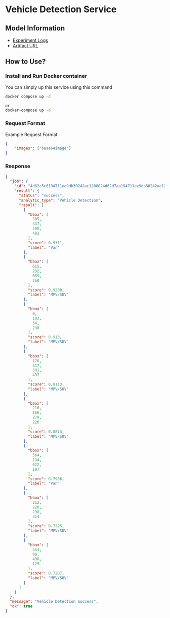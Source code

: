 # Vehicle Detection Service
## Model Information
- [Experiment Logs](https://wandb.ai/hklard/vehicle_yolo_v8/runs/p5bh9hu2?workspace=user-hklard)
- [Artifact URL](https://wandb.ai/hklard/vehicle_yolo_v8/artifacts/model/vehicle-yolov8-model/dd010a7d1d589e1144fa/files)

## How to Use?

### Install and Run Docker container
You can simply up this service using this command
```bash
docker compose up -d

or 
docker-compose up -d
```

### Request Format
Example Request Format
```json
{
    "images": ["base64image"]
}
```

### Response
```json
{
  "job": {
    "id": "4d62c5c6194711ee9db30242ac1200024d62d7aa194711ee9db30242ac120002",
    "result": {
      "status": "success",
      "analytic_type": "Vehicle Detection",
      "result": [
        {
          "bbox": [
            385,
            337,
            508,
            482
          ],
          "score": 0.9311,
          "label": "Van"
        },
        {
          "bbox": [
            615,
            202,
            689,
            260
          ],
          "score": 0.9208,
          "label": "MPV/SUV"
        },
        {
          "bbox": [
            0,
            182,
            54,
            238
          ],
          "score": 0.913,
          "label": "MPV/SUV"
        },
        {
          "bbox": [
            176,
            417,
            301,
            497
          ],
          "score": 0.9113,
          "label": "MPV/SUV"
        },
        {
          "bbox": [
            216,
            166,
            279,
            226
          ],
          "score": 0.8874,
          "label": "MPV/SUV"
        },
        {
          "bbox": [
            564,
            134,
            622,
            197
          ],
          "score": 0.7906,
          "label": "Van"
        },
        {
          "bbox": [
            212,
            228,
            298,
            314
          ],
          "score": 0.7225,
          "label": "MPV/SUV"
        },
        {
          "bbox": [
            454,
            90,
            498,
            129
          ],
          "score": 0.7207,
          "label": "MPV/SUV"
        }
      ]
    }
  },
  "message": "Vehicle Detection Success",
  "ok": true
}
```